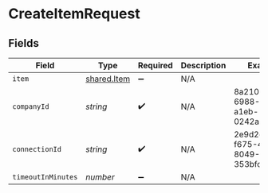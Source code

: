 # CreateItemRequest


## Fields

| Field                                      | Type                                       | Required                                   | Description                                | Example                                    |
| ------------------------------------------ | ------------------------------------------ | ------------------------------------------ | ------------------------------------------ | ------------------------------------------ |
| `item`                                     | [shared.Item](../../models/shared/item.md) | :heavy_minus_sign:                         | N/A                                        |                                            |
| `companyId`                                | *string*                                   | :heavy_check_mark:                         | N/A                                        | 8a210b68-6988-11ed-a1eb-0242ac120002       |
| `connectionId`                             | *string*                                   | :heavy_check_mark:                         | N/A                                        | 2e9d2c44-f675-40ba-8049-353bfcb5e171       |
| `timeoutInMinutes`                         | *number*                                   | :heavy_minus_sign:                         | N/A                                        |                                            |